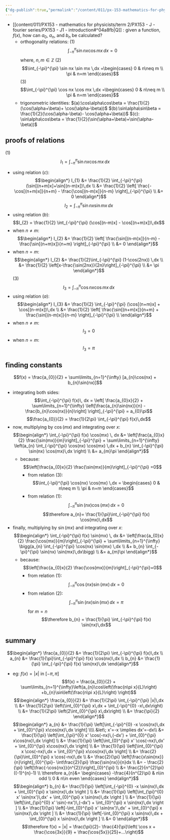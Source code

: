 ```yaml
---
{"dg-publish":true,"permalink":"/content/011/px-153-mathematics-for-physicists/term-2/px-153-j-fourier-series/px-153-j3-proofs-and-derivations/","created":"2024-11-25T10:50:32.000+00:00","updated":"2024-12-03T17:14:47.608+00:00"}
---
```


- [[content/011/PX153 - mathematics for physicists/term 2/PX153 - J - fourier series/PX153 - J1 - introduction#^04a8fb\|Q]] : given a function, $f(x)$, how can $a_{0}$, $a_{n}$, and $b_{n}$ be calculated?
	- orthogonality relations:
		(1) 
		$$\int_{-\pi}^{\pi} \sin nx \cos mx \,dx =0$$
			where, $n,m \in \mathbb Z$
		(2) 
$$\int_{-\pi}^{\pi} \sin nx \sin mx \,dx =\begin{cases}
		0 & n\neq m \\
		\pi & n=m
		\end{cases}$$
		(3) 
$$\int_{-\pi}^{\pi} \cos nx \cos mx \,dx =\begin{cases}
		0 & n\neq m \\
		\pi & n=m
		\end{cases}$$
	- trigonometric identities: 
		$(a):\cos\alpha\cos\beta = \frac{1}{2}(\cos(\alpha+\beta)+ \cos(\alpha-\beta))$
		$(b):\sin\alpha\sin\beta = \frac{1}{2}(\cos(\alpha-\beta)- \cos(\alpha+\beta))$
		$(c): \sin\alpha\cos\beta = \frac{1}{2}(\sin(\alpha+\beta)+\sin(\alpha-\beta))$
## proofs of relations
(1) 
$$I_{1} = \int_{-\pi}^{\pi} \sin nx \cos mx \,dx$$
- using relation $(c):$ 
$$\begin{align*}
	I_{1} &= \frac{1}{2} \int_{-\pi}^{\pi} (\sin[(n+m)x]+\sin[(n-m)x])\,dx \\
	&= \frac{1}{2} \left[ \frac{-\cos[(n+m)x]}{n+m} - \frac{\cos[(n-m)x]}{n-m} \right]_{-\pi}^{\pi} \\
	&= 0 
\end{align*}$$
$$I_{2} = \int_{-\pi}^{\pi} \sin nx \sin mx \,dx$$
- using relation $(b):$ 
$$I_{2} = \frac{1}{2} \int_{-\pi}^{\pi} (\cos[(n-m)x] - \cos[(n+m)x])\,dx$$
- when $n\neq m:$ 
$$\begin{align*}
	I_{2} &= \frac{1}{2} \left[ \frac{\sin[(n-m)x]}{n-m} - \frac{\sin[(n+m)x]}{n+m} \right]_{-\pi}^{\pi} \\ 
	&= 0
\end{align*}$$
- when $n=m:$ 
$$\begin{align*}
	I_{2} &= \frac{1}{2}\int_{-\pi}^{\pi} (1-\cos(2nx)) \,dx \\
	&= \frac{1}{2} \left[x-\frac{\sin(2nx)}{2n}\right]_{-\pi}^{\pi} \\
	&= \pi
\end{align*}$$
(3) 
$$I_{3} = \int_{-\pi}^{\pi} \cos nx \cos mx \,dx$$
- using relation $(a):$ 
$$\begin{align*}
	I_{3} &= \frac{1}{2} \int_{-\pi}^{\pi} (\cos[(n+m)x] + \cos[(n-m)x])\,dx \\
	&= \frac{1}{2} \left[ \frac{\sin[(n+m)x]}{n+m} + \frac{\sin[(n-m)x]}{n-m} \right]_{-\pi}^{\pi} \\
\end{align*}$$
- when $n\neq m:$ 
$$I_{3} = 0$$
- when $n=m:$ 
$$I_{3} =\pi$$
## finding constants
$$f(x) = \frac{a_{0}}{2} + \sum\limits_{n=1}^{\infty} [a_{n}\cos(nx) + b_{n}\sin(nx)]$$
- integrating both sides: 
$$\int_{-\pi}^{\pi} f(x)\, dx = \left[ \frac{a_{0}x}{2} + \sum\limits_{n=1}^{\infty} \left[\frac{a_{n}\sin(nx)}{n} - \frac{b_{n}\cos(nx)}{n}\right] \right]_{-\pi}^{\pi} = a_{0}\pi$$
$$\frac{a_{0}}{2} = \frac{1}{2\pi} \int_{-\pi}^{\pi} f(x)\,dx$$
- now, multiplying by $\cos(mx)$ and integrating over $x$: 
$$\begin{align*}
	\int_{-\pi}^{\pi} f(x) \cos(mx) \, dx &= \left[\frac{a_{0}x}{2} \frac{\sin(mx)}{m}\right]_{-\pi}^{\pi} + \sum\limits_{n=1}^{\infty} \left(a_{n} \int_{-\pi}^{\pi} \cos(nx) \cos(mx) \,dx  + b_{n} \int_{-\pi}^{\pi} \sin(nx) \cos(mx)\,dx \right) \\
	&= a_{m}\pi
\end{align*}$$
	- because: 
$$\left[\frac{a_{0}x}{2} \frac{\sin(mx)}{m}\right]_{-\pi}^{\pi} =0$$
		- from relation $(3):$ 
$$\int_{-\pi}^{\pi} \cos(nx) \cos(mx) \,dx = \begin{cases}
	0 & n\neq m \\ \pi & n=m
	\end{cases}$$
		- from relation $(1):$ 
$$\int_{-\pi}^{\pi} \sin(nx) \cos(mx)\,dx = 0$$
$$\therefore a_{n}= \frac{1}{\pi}\int_{-\pi}^{\pi} f(x) \cos(mx)\,dx$$
- finally, multiplying by $\sin(mx)$ and integrating over $x$: 
$$\begin{align*}
	\int_{-\pi}^{\pi} f(x) \sin(mx) \, dx &= \left[\frac{a_{0}x}{2} \frac{\cos(mx)}{m}\right]_{-\pi}^{\pi} + \sum\limits_{n=1}^{\infty} \bigg(a_{n} \int_{-\pi}^{\pi} \cos(nx) \sin(mx) \,dx  \\ 
	&+ b_{n} \int_{-\pi}^{\pi} \sin(nx) \sin(mx)\,dx\bigg) \\
	&= a_{m}\pi
\end{align*}$$
	- because: 
	$$\left[\frac{a_{0}x}{2} \frac{\cos(mx)}{m}\right]_{-\pi}^{\pi}=0$$
		- from relation $(1):$ 
		$$\int_{-\pi}^{\pi} \cos(nx) \sin(mx) \,dx =0$$
		- from relation $(2):$ 
		$$\int_{-\pi}^{\pi} \sin(nx) \sin(mx)\,dx = \pi$$
		for $m=n$
$$\therefore b_{n} = \frac{1}{\pi} \int_{-\pi}^{\pi} f(x) \sin(nx)\,dx$$
## summary
$$\begin{align*}
	\frac{a_{0}}{2} &= \frac{1}{2\pi} \int_{-\pi}^{\pi} f(x)\,dx \\
	a_{n} &= \frac{1}{\pi}\int_{-\pi}^{\pi} f(x) \cos(nx)\,dx \\
	b_{n} &= \frac{1}{\pi} \int_{-\pi}^{\pi} f(x) \sin(nx)\,dx
\end{align*}$$
- eg: $f(x) = |x|$ in $[-\pi,\pi]$
$$f(x) = \frac{a_{0}}{2} + \sum\limits_{n=1}^{\infty}\left(a_{n}\cos\left(\frac{n\pi x}{L}\right) +b_{n}\sin\left(\frac{n\pi x}{L}\right) \right)$$
$$\begin{align*}
	\frac{a_{0}}{2} &= \frac{1}{2\pi} \int_{-\pi}^{\pi} |x|\,dx \\
	&= \frac{1}{2\pi} \left(\int_{0}^{\pi} x\,dx + \int_{-\pi}^{0} -x\,dx\right) \\
	&= \frac{1}{2\pi} \left(2\int_{0}^{\pi} x\,dx\right) \\
	&= \frac{\pi}{2}
\end{align*}$$
$$\begin{align*}
	a_{n} &= \frac{1}{\pi} \left[\int_{-\pi}^{0} -x \cos(nx)\,dx + \int_{0}^{\pi} x\cos(nx)\,dx \right] \\\\
	&let\; x'=-x \implies dx'=-dx\\
	&= \frac{1}{\pi} \left[\int_{\pi}^{0} x' \cos(-nx)\,(-dx') + \int_{0}^{\pi} x\cos(nx)\,dx \right] \\
	&= \frac{1}{\pi} \left[\int_{0}^{\pi} x' \cos(-nx)\,dx' + \int_{0}^{\pi} x\cos(nx)\,dx \right] \\
	&= \frac{1}{\pi} \left[\int_{0}^{\pi} x \cos(-nx)\,dx + \int_{0}^{\pi} x\cos(nx)\,dx \right] \\
	&= \frac{2}{\pi}\int_{0}^{\pi} x \cos(-nx)\,dx \\
	&= \frac{2}{\pi} \left[\frac{x\sin{nx}}{n}\right]_{0}^{\pi}- \int\frac{2}{\pi} \frac{\sin{nx}}{n}dx \\
	&= - \frac{2}{\pi} \left[\frac{-\cos{nx}}{n^{2}}\right]_{0}^{\pi} \\
	&= \frac{2}{n^{2}\pi} ((-1)^{n}-1) \\
	\therefore a_{n}&= \begin{cases}
	-\frac{4}{n^{2}\pi} & n\in odd \\
	0 & n\in even
\end{cases}
\end{align*}$$
$$\begin{align*}
	b_{n} &= \frac{1}{\pi} \left[\int_{-\pi}^{0} -x \sin(nx)\,dx + \int_{0}^{\pi} x \sin(nx)\,dx \right ] \\
	&= \frac{1}{\pi} \left[\int_{\pi}^{0} x' \sin(nx')\,dx' + \int_{0}^{\pi} x \sin(nx)\,dx \right ] \\
	&= \frac{1}{\pi} \left[\int_{\pi}^{0} x' \sin(-nx')\,(-dx') + \int_{0}^{\pi} x \sin(nx)\,dx \right ] \\
	&= \frac{1}{\pi} \left[-\int_{0}^{\pi} x' \sin(nx')\,dx' + \int_{0}^{\pi} x \sin(nx)\,dx \right ] \\
	&= \frac{1}{\pi} \left[-\int_{0}^{\pi} x \sin(nx)\,dx + \int_{0}^{\pi} x \sin(nx)\,dx \right ] \\
	&= 0
\end{align*}$$
$$\therefore f(x) = |x| = \frac{\pi}{2}- \frac{4}{\pi}\left( \cos x + \frac{\cos{3x}}{9} + \frac{\cos{5x}}{25}+...\right)$$
